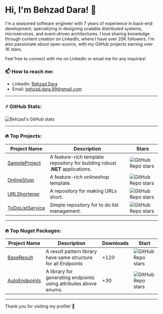 <!--
**BehzadDara/BehzadDara** is a ✨ _special_ ✨ repository because its `README.md` (this file) appears on your GitHub profile.

Here are some ideas to get you started:

- 🔭 I’m currently working on ...
- 🌱 I’m currently learning ...
- 👯 I’m looking to collaborate on ...
- 🤔 I’m looking for help with ...
- 💬 Ask me about ...
- 📫 How to reach me: ...
- 😄 Pronouns: ...
- ⚡ Fun fact: ...
-->

# Hi, I'm Behzad Dara! 👋

I'm a seasoned software engineer with 7 years of experience in back-end development, specializing in designing scalable distributed systems, microservices, and event-driven architectures. I love sharing knowledge through content creation on LinkedIn, where I have over 20K followers. I'm also passionate about open-source, with my GitHub projects earning over 1K stars. 

Feel free to connect with me on LinkedIn or email me for any inquiries!

### 📫 How to reach me:
- LinkedIn: [Behzad Dara](https://www.linkedin.com/in/behzaddara)
- Email: [behzad.dara.99@gmail.com](mailto:behzad.dara.99@gmail.com)

---

### ⚡ GitHub Stats:
![Behzad's GitHub stats](https://github-readme-stats.vercel.app/api?username=BehzadDara&show_icons=true&theme=radical)

---

### 🔥 Top Projects:

| Project Name      | Description                                                    | Stars |
| ----------------- | -------------------------------------------------------------- | ----- |
| [SampleProject](https://github.com/BehzadDara/SampleProject) | A feature-rich template repository for building robust .𝐍𝐄𝐓 applications. | ![GitHub Repo stars](https://img.shields.io/github/stars/BehzadDara/SampleProject?style=social) |
| [OnlineShop](https://github.com/BehzadDara/OnlineShop) | A feature-rich onlineshop template. | ![GitHub Repo stars](https://img.shields.io/github/stars/BehzadDara/OnlineShop?style=social) |
| [URLShortener](https://github.com/BehzadDara/URLShortener) | A repository for making URLs short. | ![GitHub Repo stars](https://img.shields.io/github/stars/BehzadDara/URLShortener?style=social) |
| [ToDoListService](https://github.com/BehzadDara/ToDoListService) | Simple repository for to do list management. | ![GitHub Repo stars](https://img.shields.io/github/stars/BehzadDara/ToDoListService?style=social) |

---

### 🔥 Top Nuget Packages:

| Project Name      | Description                                                    | Downloads | Start |
| ----------------- | -------------------------------------------------------------- | ----- | ----- |
| [BaseResult](https://github.com/BehzadDara/BehzadDara.BaseResult) | A result pattern library have same structure for all Endpoints | +120 | ![GitHub Repo stars](https://img.shields.io/github/stars/BehzadDara/BehzadDara.BaseResult?style=social) |
| [AutoEndpoints](https://github.com/BehzadDara/BehzadDara.AutoEndpoints) | A library for generating endpoints using attributes above enums. | +30 | ![GitHub Repo stars](https://img.shields.io/github/stars/BehzadDara/BehzadDara.AutoEndpoints?style=social) |

---

Thank you for visiting my profile! 🚀
